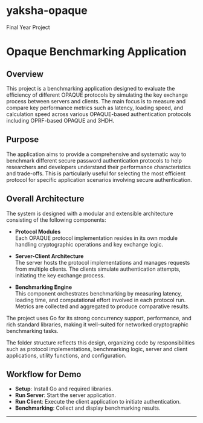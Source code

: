 # yaksha-opaque
Final Year Project

# Opaque Benchmarking Application

## Overview

This project is a benchmarking application designed to evaluate the efficiency of different OPAQUE protocols by simulating the key exchange process between servers and clients. The main focus is to measure and compare key performance metrics such as latency, loading speed, and calculation speed across various OPAQUE-based authentication protocols including OPRF-based OPAQUE and 3HDH.

## Purpose

The application aims to provide a comprehensive and systematic way to benchmark different secure password authentication protocols to help researchers and developers understand their performance characteristics and trade-offs. This is particularly useful for selecting the most efficient protocol for specific application scenarios involving secure authentication.

## Overall Architecture

The system is designed with a modular and extensible architecture consisting of the following components:

- **Protocol Modules**  
  Each OPAQUE protocol implementation resides in its own module handling cryptographic operations and key exchange logic.

- **Server-Client Architecture**  
  The server hosts the protocol implementations and manages requests from multiple clients. The clients simulate authentication attempts, initiating the key exchange process.

- **Benchmarking Engine**  
  This component orchestrates benchmarking by measuring latency, loading time, and computational effort involved in each protocol run. Metrics are collected and aggregated to produce comparative results.

The project uses Go for its strong concurrency support, performance, and rich standard libraries, making it well-suited for networked cryptographic benchmarking tasks.

The folder structure reflects this design, organizing code by responsibilities such as protocol implementations, benchmarking logic, server and client applications, utility functions, and configuration.


## Workflow for Demo

  - **Setup**: Install Go and required libraries.
  - **Run Server**: Start the server application.
  - **Run Client**: Execute the client application to initiate authentication.
  - **Benchmarking**: Collect and display benchmarking results.

---

